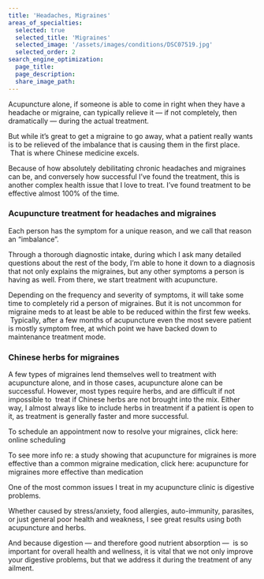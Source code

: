 ```yaml
---
title: 'Headaches, Migraines'
areas_of_specialties:
  selected: true
  selected_title: 'Migraines'
  selected_image: '/assets/images/conditions/DSC07519.jpg'
  selected_order: 2
search_engine_optimization:
  page_title:
  page_description:
  share_image_path:
---
```


Acupuncture alone, if someone is able to come in right when they have a headache or migraine, can typically relieve it — if not completely, then dramatically — during the actual treatment.

But while it’s great to get a migraine to go away, what a patient really wants is to be relieved of the imbalance that is causing them in the first place. &nbsp;That is where Chinese medicine excels.

Because of how absolutely debilitating chronic headaches and migraines can be, and conversely how successful I’ve found the treatment, this is another complex health issue that I love to treat. I’ve found treatment to be effective almost 100% of the time.

### Acupuncture treatment for headaches and migraines

Each person has the symptom for a unique reason, and we call that reason an “imbalance”.

Through a thorough diagnostic intake, during which I ask many detailed questions about the rest of the body, I’m able to hone it down to a diagnosis that not only explains the migraines, but any other symptoms a person is having as well. From there, we start treatment with acupuncture.

Depending on the frequency and severity of symptoms, it will take some time to completely rid a person of migraines. But it is not uncommon for migraine meds to at least be able to be reduced within the first few weeks. &nbsp;Typically, after a few months of acupuncture even the most severe patient is mostly symptom free, at which point we have backed down to maintenance treatment mode.

### Chinese herbs for migraines

A few types of migraines lend themselves well to treatment with acupuncture alone, and in those cases, acupuncture alone can be successful. However, most types require herbs, and are difficult if not impossible to &nbsp;treat if Chinese herbs are not brought into the mix. Either way, I almost always like to include herbs in treatment if a patient is open to it, as treatment is generally faster and more successful.

To schedule an appointment now to resolve your migraines, click here: online scheduling

To see more info re: a study showing that acupuncture for migraines is more effective than a common migraine medication, click here: acupuncture for migraines more effective than medication

One of the most common issues I treat in my acupuncture clinic is digestive problems.

Whether caused by stress/anxiety, food allergies, auto-immunity, parasites, or just general poor health and weakness, I see great results using both acupuncture and herbs.

And because digestion — and therefore good nutrient absorption — &nbsp;is so important for overall health and wellness, it is vital that we not only improve your digestive problems, but that we address it during the treatment of any ailment.
